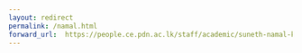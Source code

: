 ```yaml
---
layout: redirect
permalink: /namal.html
forward_url:  https://people.ce.pdn.ac.lk/staff/academic/suneth-namal-karunarathna/
---
```


